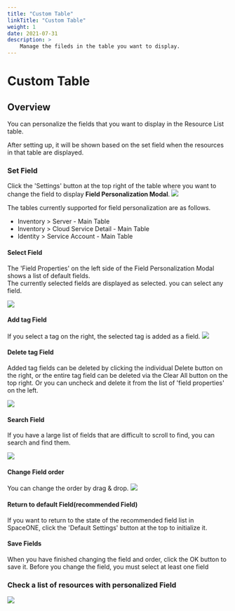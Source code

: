 ```yaml
---
title: "Custom Table"
linkTitle: "Custom Table"
weight: 1
date: 2021-07-31
description: >
    Manage the fileds in the table you want to display.
---
```


# Custom Table

## Overview

You can personalize the fields that you want to display in the Resource List table.

After setting up, it will be shown based on the set field when the resources in that table are displayed.

### Set Field

Click the 'Settings' button at the top right of the table where you want to change the field to display **Field Personalization Modal**.
![](/docs/using_spaceone_console/advanced_topics/img/01_server_page.png)

<!-- {% hint style="info" %} -->
The tables currently supported for field personalization are as follows.

* Inventory &gt; Server - Main Table
* Inventory &gt; Cloud Service Detail - Main Table
* Identity &gt; Service Account - Main Table
<!-- {% endhint %} -->

#### Select Field

The 'Field Properties' on the left side of the Field Personalization Modal shows a list of default fields.<br>
The currently selected fields are displayed as selected. you can select any field.

![](/docs/using_spaceone_console/advanced_topics/img/02_field_select.png)

#### Add tag Field

If you select a tag on the right, the selected tag is added as a field.
![](/docs/using_spaceone_console/advanced_topics/img/03_add_tag_field.png)

#### Delete tag Field

Added tag fields can be deleted by clicking the individual Delete button on the right, or the entire tag field can be deleted via the Clear All button on the top right. Or you can uncheck and delete it from the list of 'field properties' on the left.

![](/docs/using_spaceone_console/advanced_topics/img/04_delete_tag_field.png)

#### Search Field

If you have a large list of fields that are difficult to scroll to find, you can search and find them.

![](/docs/using_spaceone_console/advanced_topics/img/05_field_search.png)

#### Change Field order

You can change the order by drag & drop.
![](/docs/using_spaceone_console/advanced_topics/img/06_field_drag.png)

#### Return to default Field\(recommended Field\)

If you want to return to the state of the recommended field list in SpaceONE, click the 'Default Settings' button at the top to initialize it.

#### Save Fields

When you have finished changing the field and order, click the OK button to save it.
Before you change the field, you must select at least one field 

### Check a list of resources with personalized Field

![](/docs/using_spaceone_console/advanced_topics/img/07_server_page_after_custom.png)

